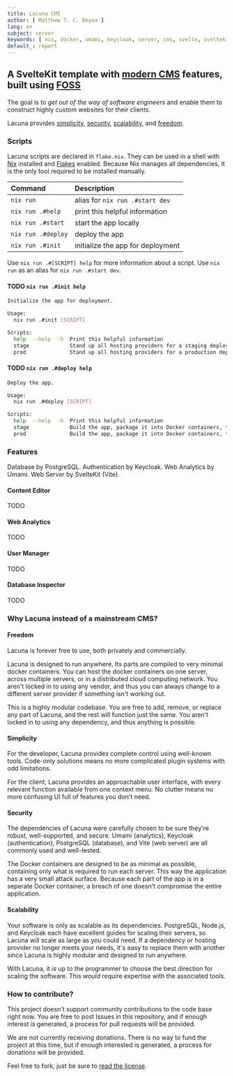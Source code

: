 ```yaml
---
title: Lacuna CMS
author: [ Matthew T. C. Boyea ]
lang: en
subject: server
keywords: [ nix, docker, umami, keycloak, server, cms, svelte, sveltekit, typescript, sass, website, fly, fly.io ]
default_: report
---
```

## A SvelteKit template with [modern CMS](https://jamstack.org/headless-cms/) features, built using [FOSS](https://en.wikipedia.org/wiki/Free_and_open-source_software)

The goal is to *get out of the way of software engineers* and enable them to construct highly custom websites for their clients.

Lacuna provides [simplicity](#simplicity), [security](#security), [scalability](#scalability), and [freedom](#freedom).

### Scripts

Lacuna scripts are declared in `flake.nix`.
They can be used in a shell with [Nix](https://nixos.org/download/) installed and [Flakes](https://nixos.wiki/wiki/Flakes) enabled.
Because Nix manages all dependencies, it is the only tool required to be installed manually.

| Command | Description |
|:--- |:--- |
| `nix run` | alias for `nix run .#start dev` |
| `nix run .#help` | print this helpful information |
| `nix run .#start` | start the app locally |
| `nix run .#deploy` | deploy the app |
| `nix run .#init` | initialize the app for deployment |

Use `nix run .#[SCRIPT] help` for more information about a script.
Use `nix run` as an alias for `nix run .#start dev`.

#### TODO `nix run .#init help`

```sh
Initialize the app for deployment.

Usage:
  nix run .#init [SCRIPT]

Scripts:
  help  --help  -h  Print this helpful information
  stage             Stand up all hosting providers for a staging deployment
  prod              Stand up all hosting providers for a production deployment
```

#### TODO `nix run .#deploy help`

```sh
Deploy the app.

Usage:
  nix run .#deploy [SCRIPT]

Scripts:
  help  --help  -h  Print this helpful information
  stage             Build the app, package it into Docker containers, then deploy the docker containers for staging
  prod              Build the app, package it into Docker containers, then deploy the docker containers for production
```

### Features

Database by PostgreSQL.
Authentication by Keycloak.
Web Analytics by Umami.
Web Server by SvelteKit (Vite).

#### Content Editor

TODO

#### Web Analytics

TODO

#### User Manager

TODO

#### Database Inspector

TODO

### Why Lacuna instead of a mainstream CMS?

#### Freedom

Lacuna is forever free to use, both privately and commercially.

Lacuna is designed to run anywhere.
Its parts are compiled to very minimal docker containers.
You can host the docker containers on one server, across multiple servers, or in a distributed cloud computing network.
You aren't locked in to using any vendor, and thus you can always change to a different server provider if something isn't working out.

This is a highly modular codebase.
You are free to add, remove, or replace any part of Lacuna, and the rest will function just the same.
You aren't locked in to using any dependency, and thus anything is possible.

#### Simplicity

For the developer, Lacuna provides complete control using well-known tools.
Code-only solutions means no more complicated plugin systems with odd limitations.

For the client, Lacuna provides an approachable user interface, with every relevant function available from one context menu.
No clutter means no more confusing UI full of features you don't need.

#### Security

The dependencies of Lacuna were carefully chosen to be sure they're robust, well-supported, and secure.
Umami (analytics), Keycloak (authentication), PostgreSQL (database), and Vite (web server) are all commonly used and well-tested.

The Docker containers are designed to be as minimal as possible, containing only what is required to run each server.
This way the application has a very small attack surface.
Because each part of the app is in a seperate Docker container, a breach of one doesn't compromise the entire application.

#### Scalability

Your software is only as scalable as its dependencies.
PostgreSQL, Node.js, and Keycloak each have excellent guides for scaling their servers, so Lacuna will scale as large as you could need.
If a dependency or hosting provider no longer meets your needs, it's easy to replace them with another since Lacuna is highly modular and designed to run anywhere.

With Lacuna, it *is* up to the programmer to choose the best direction for scaling the software.
This *would* require expertise with the associated tools.

### How to contribute?

This project doesn't support community contributions to the code base right now.
You are free to post Issues in this repository, and if enough interest is generated, a process for pull requests will be provided.

We are not currently receiving donations.
There is no way to fund the project at this time, but if enough interested is generated, a process for donations will be provided.

Feel free to fork, just be sure to [read the license](./LICENSE.md).
